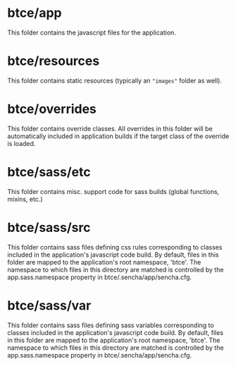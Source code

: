 # btce/app

This folder contains the javascript files for the application.

# btce/resources

This folder contains static resources (typically an `"images"` folder as well).

# btce/overrides

This folder contains override classes. All overrides in this folder will be 
automatically included in application builds if the target class of the override
is loaded.

# btce/sass/etc

This folder contains misc. support code for sass builds (global functions, 
mixins, etc.)

# btce/sass/src

This folder contains sass files defining css rules corresponding to classes
included in the application's javascript code build.  By default, files in this 
folder are mapped to the application's root namespace, 'btce'. The
namespace to which files in this directory are matched is controlled by the
app.sass.namespace property in btce/.sencha/app/sencha.cfg. 

# btce/sass/var

This folder contains sass files defining sass variables corresponding to classes
included in the application's javascript code build.  By default, files in this 
folder are mapped to the application's root namespace, 'btce'. The
namespace to which files in this directory are matched is controlled by the
app.sass.namespace property in btce/.sencha/app/sencha.cfg. 
